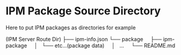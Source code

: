 # IPM Package Source Directory

Here to put IPM packages as directories
for example

(IPM Server Route Dir)
├── ipm-info.json
└── package
    ├── ipm-package
    │   └── etc...(package data)
    │   ...
    └── README.md
